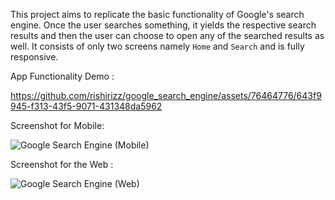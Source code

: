 This project aims to replicate the basic functionality of Google's search engine. Once the user searches something, it yields the respective search results and then the user can choose to open any of the searched results as well. It consists of only two screens namely ```Home``` and ```Search``` and is fully responsive. 

App Functionality Demo : 

https://github.com/rishirizz/google_search_engine/assets/76464776/643f9945-f313-43f5-9071-431348da5962

Screenshot for Mobile:

![Google Search Engine (Mobile)](https://github.com/rishirizz/google_search_engine/assets/76464776/8960adaf-21e9-4e8a-ad38-9cc8c12dc0f2)

Screenshot for the Web : 

![Google Search Engine (Web)](https://github.com/rishirizz/google_search_engine/assets/76464776/d9fa185c-3d7c-43b8-b7b3-f0ba554de6bc)

